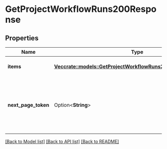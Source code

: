 # GetProjectWorkflowRuns200Response

## Properties

Name | Type | Description | Notes
------------ | ------------- | ------------- | -------------
**items** | [**Vec<crate::models::GetProjectWorkflowRuns200ResponseItemsInner>**](getProjectWorkflowRuns_200_response_items_inner.md) | Recent workflow runs. | 
**next_page_token** | Option<**String**> | A token to pass as a `page-token` query parameter to return the next page of results. | 

[[Back to Model list]](../README.md#documentation-for-models) [[Back to API list]](../README.md#documentation-for-api-endpoints) [[Back to README]](../README.md)


